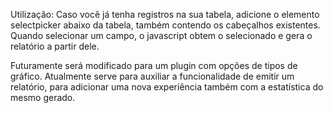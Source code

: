 Utilização:
Caso você já tenha registros na sua tabela, adicione o elemento selectpicker abaixo da tabela, também contendo os cabeçalhos existentes.
Quando selecionar um campo, o javascript obtem o selecionado e gera o relatório a partir dele.

Futuramente será modificado para um plugin com opções de tipos de gráfico.
Atualmente serve para auxiliar a funcionalidade de emitir um relatório, para adicionar uma nova experiência também com a estatística do mesmo gerado.
